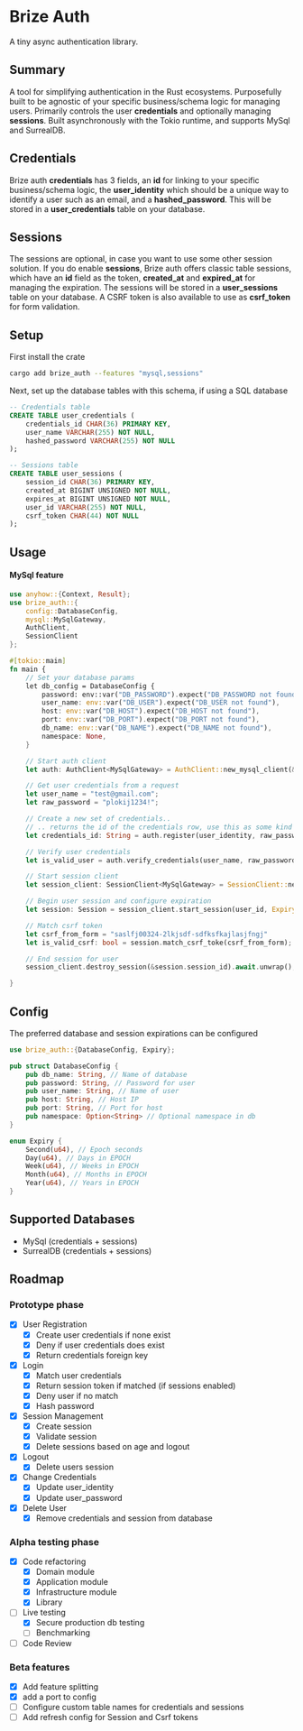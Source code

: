 # Brize Auth

A tiny async authentication library.

## Summary

A tool for simplifying authentication in the Rust ecosystems. Purposefully built to be agnostic of your specific business/schema logic for managing users. Primarily controls the user **credentials** and optionally managing **sessions**. Built asynchronously with the Tokio runtime, and supports MySql and SurrealDB.

## Credentials

Brize auth **credentials** has 3 fields, an **id** for linking to your specific business/schema logic, the **user_identity** which should be a unique way to identify a user such as an email, and a **hashed_password**. This will be stored in a **user_credentials** table on your database.

## Sessions

The sessions are optional, in case you want to use some other session solution. If you do enable **sessions**, Brize auth offers classic table sessions, which have an **id** field as the token, **created_at** and **expired_at** for managing the expiration. The sessions will be stored in a **user_sessions** table on your database. A CSRF token is also available to use as **csrf_token** for form validation.

## Setup

First install the crate

```bash
cargo add brize_auth --features "mysql,sessions"
```

Next, set up the database tables with this schema, if using a SQL database

```sql
-- Credentials table
CREATE TABLE user_credentials (
    credentials_id CHAR(36) PRIMARY KEY,
    user_name VARCHAR(255) NOT NULL,
    hashed_password VARCHAR(255) NOT NULL
);

-- Sessions table
CREATE TABLE user_sessions (
    session_id CHAR(36) PRIMARY KEY,
    created_at BIGINT UNSIGNED NOT NULL,
    expires_at BIGINT UNSIGNED NOT NULL,
    user_id VARCHAR(255) NOT NULL,
    csrf_token CHAR(44) NOT NULL
);
```

## Usage

#### MySql feature

```rust
use anyhow::{Context, Result};
use brize_auth::{
    config::DatabaseConfig,
    mysql::MySqlGateway,
    AuthClient,
    SessionClient
};

#[tokio::main]
fn main {
    // Set your database params
    let db_config = DatabaseConfig {
        password: env::var("DB_PASSWORD").expect("DB_PASSWORD not found"),
        user_name: env::var("DB_USER").expect("DB_USER not found"),
        host: env::var("DB_HOST").expect("DB_HOST not found"),
        port: env::var("DB_PORT").expect("DB_PORT not found"),
        db_name: env::var("DB_NAME").expect("DB_NAME not found"),
        namespace: None,
    }

    // Start auth client
    let auth: AuthClient<MySqlGateway> = AuthClient::new_mysql_client(&db_config).await;

    // Get user credentials from a request
    let user_name = "test@gmail.com";
    let raw_password = "plokij1234!";

    // Create a new set of credentials..
    // .. returns the id of the credentials row, use this as some kind of reference key on YOUR user table
    let credentials_id: String = auth.register(user_identity, raw_password).await.unwrap();

    // Verify user credentials
    let is_valid_user = auth.verify_credentials(user_name, raw_password).await.unwrap();

    // Start session client
    let session_client: SessionClient<MySqlGateway> = SessionClient::new_mysql_client(&db_config).await;

    // Begin user session and configure expiration
    let session: Session = session_client.start_session(user_id, Expiry::Month(1)).await.unwrap();

    // Match csrf token
    let csrf_from_form = "saslfj00324-2lkjsdf-sdfksfkajlasjfngj"
    let is_valid_csrf: bool = session.match_csrf_toke(csrf_from_form);

    // End session for user
    session_client.destroy_session(&session.session_id).await.unwrap();

}
```

## Config

The preferred database and session expirations can be configured

```rust
use brize_auth::{DatabaseConfig, Expiry};

pub struct DatabaseConfig {
    pub db_name: String, // Name of database
    pub password: String, // Password for user
    pub user_name: String, // Name of user
    pub host: String, // Host IP
    pub port: String, // Port for host
    pub namespace: Option<String> // Optional namespace in db
}

enum Expiry {
    Second(u64), // Epoch seconds
    Day(u64), // Days in EPOCH
    Week(u64), // Weeks in EPOCH
    Month(u64), // Months in EPOCH
    Year(u64), // Years in EPOCH
}
```

## Supported Databases

- MySql (credentials + sessions)
- SurrealDB (credentials + sessions)

## Roadmap

### Prototype phase

- [x] User Registration
  - [x] Create user credentials if none exist
  - [x] Deny if user credentials does exist
  - [x] Return credentials foreign key
- [x] Login
  - [x] Match user credentials
  - [x] Return session token if matched (if sessions enabled)
  - [x] Deny user if no match
  - [x] Hash password
- [x] Session Management
  - [x] Create session
  - [x] Validate session
  - [x] Delete sessions based on age and logout
- [x] Logout
  - [x] Delete users session
- [x] Change Credentials
  - [x] Update user_identity
  - [x] Update user_password
- [x] Delete User
  - [x] Remove credentials and session from database

### Alpha testing phase

- [x] Code refactoring
  - [x] Domain module
  - [x] Application module
  - [x] Infrastructure module
  - [x] Library
- [ ] Live testing
  - [x] Secure production db testing
  - [ ] Benchmarking
- [ ] Code Review

### Beta features

- [x] Add feature splitting
- [x] add a port to config
- [ ] Configure custom table names for credentials and sessions
- [ ] Add refresh config for Session and Csrf tokens
